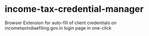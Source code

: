 # income-tax-credential-manager
Browser Extension for auto-fill of client credentials on incometaxindiaefiling.gov.in login page in one-click
